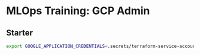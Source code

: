 # MLOps Training: GCP Admin 

## Starter
```bash
export GOOGLE_APPLICATION_CREDENTIALS=.secrets/terraform-service-account-key.json
```
